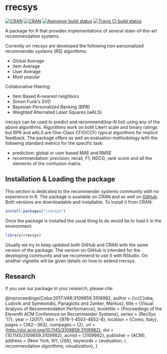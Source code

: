 # rrecsys 
[![CRAN](http://www.r-pkg.org/badges/version/rrecsys)](https://cran.r-project.org/web/packages/rrecsys/index.html)
[![CRAN](http://cranlogs.r-pkg.org/badges/rrecsys)](https://cran.r-project.org/web/packages/rrecsys/index.html)
[![Appveyor build status](https://ci.appveyor.com/api/projects/status/j0504s5kapv95xe5?svg=true)](https://ci.appveyor.com/project/ludovikcoba/rrecsys) 
[![Travis CI build status](https://travis-ci.org/ludovikcoba/rrecsys.svg?branch=master)](https://travis-ci.org/ludovikcoba/rrecsys)


A package for R that provides implementations of several state-of-the-art recommendation systems. 

Currently on rrecsys are developed the following non-personalized recommender systems (RS) algorithms:

* Global Average
* Item Average
* User Average
* Most popular

Collaborative filtering:

* Item Based K-nearest neighbors
* Simon Funk's SVD
* Bayesian Personalized Ranking (BPR)
* Weighted Alternated Least Squares (wALS)

rrecsys can be used to predict and recommend(top-N list) using any of the above algorithms. Algorithms work on both Likert scale and binary ratings but BPR and wALS are One-Class CF(OCCF) typical algorithms for implicit feedback. The package offers as well an evaluation methodology with the following standard metrics for the specific task:

* prediction: global or user based MAE and RMSE
* recommendation: precision, recall, F1, NDCG, rank score and all the elements of the confusion matrix.


## Installation & Loading the package
This section is dedicated to the recommender systems community with no experience in R. The package is available on CRAN and as well on [GitHub](https://github.com/ludovikcoba). Both versions are downloadable and installable. To install it from CRAN:

```R
install.packages("rrecsys")
```
Once the package is installed the usual thing to do would be to load it in the environment:
```R
library(rrecsys)
```
Usually we try to keep updated both GitHub and CRAN with the same version of the package. The version on GitHub is intended for the developing community and we recommend to use it with RStudio. On another vignette will be given details on how to extend rrecsys.

## Research

If you use our package in your research, please cite:


@inproceedings{Coba:2017:VAR:3109859.3109982,
 author = {\\c{C}oba, Ludovik and Symeonidis, Panagiotis and Zanker, Markus},
 title = {Visual Analysis of Recommendation Performance},
 booktitle = {Proceedings of the Eleventh ACM Conference on Recommender Systems},
 series = {RecSys '17},
 year = {2017},
 isbn = {978-1-4503-4652-8},
 location = {Como, Italy},
 pages = {362--363},
 numpages = {2},
 url = {http://doi.acm.org/10.1145/3109859.3109982},
 doi = {10.1145/3109859.3109982},
 acmid = {3109982},
 publisher = {ACM},
 address = {New York, NY, USA},
 keywords = {evaluation, r, recommendation algorithms, visualization},
} 
